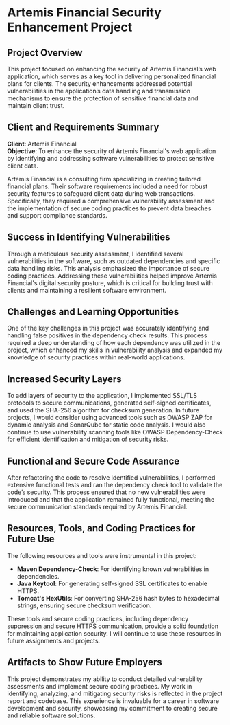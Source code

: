 # Artemis Financial Security Enhancement Project

## Project Overview
This project focused on enhancing the security of Artemis Financial’s web application, which serves as a key tool in delivering personalized financial plans for clients. The security enhancements addressed potential vulnerabilities in the application’s data handling and transmission mechanisms to ensure the protection of sensitive financial data and maintain client trust.

## Client and Requirements Summary
**Client**: Artemis Financial  
**Objective**: To enhance the security of Artemis Financial's web application by identifying and addressing software vulnerabilities to protect sensitive client data.

Artemis Financial is a consulting firm specializing in creating tailored financial plans. Their software requirements included a need for robust security features to safeguard client data during web transactions. Specifically, they required a comprehensive vulnerability assessment and the implementation of secure coding practices to prevent data breaches and support compliance standards.

## Success in Identifying Vulnerabilities
Through a meticulous security assessment, I identified several vulnerabilities in the software, such as outdated dependencies and specific data handling risks. This analysis emphasized the importance of secure coding practices. Addressing these vulnerabilities helped improve Artemis Financial's digital security posture, which is critical for building trust with clients and maintaining a resilient software environment.

## Challenges and Learning Opportunities
One of the key challenges in this project was accurately identifying and handling false positives in the dependency check results. This process required a deep understanding of how each dependency was utilized in the project, which enhanced my skills in vulnerability analysis and expanded my knowledge of security practices within real-world applications.

## Increased Security Layers
To add layers of security to the application, I implemented SSL/TLS protocols to secure communications, generated self-signed certificates, and used the SHA-256 algorithm for checksum generation. In future projects, I would consider using advanced tools such as OWASP ZAP for dynamic analysis and SonarQube for static code analysis. I would also continue to use vulnerability scanning tools like OWASP Dependency-Check for efficient identification and mitigation of security risks.

## Functional and Secure Code Assurance
After refactoring the code to resolve identified vulnerabilities, I performed extensive functional tests and ran the dependency check tool to validate the code’s security. This process ensured that no new vulnerabilities were introduced and that the application remained fully functional, meeting the secure communication standards required by Artemis Financial.

## Resources, Tools, and Coding Practices for Future Use
The following resources and tools were instrumental in this project:
- **Maven Dependency-Check**: For identifying known vulnerabilities in dependencies.
- **Java Keytool**: For generating self-signed SSL certificates to enable HTTPS.
- **Tomcat's HexUtils**: For converting SHA-256 hash bytes to hexadecimal strings, ensuring secure checksum verification.

These tools and secure coding practices, including dependency suppression and secure HTTPS communication, provide a solid foundation for maintaining application security. I will continue to use these resources in future assignments and projects.

## Artifacts to Show Future Employers
This project demonstrates my ability to conduct detailed vulnerability assessments and implement secure coding practices. My work in identifying, analyzing, and mitigating security risks is reflected in the project report and codebase. This experience is invaluable for a career in software development and security, showcasing my commitment to creating secure and reliable software solutions.
